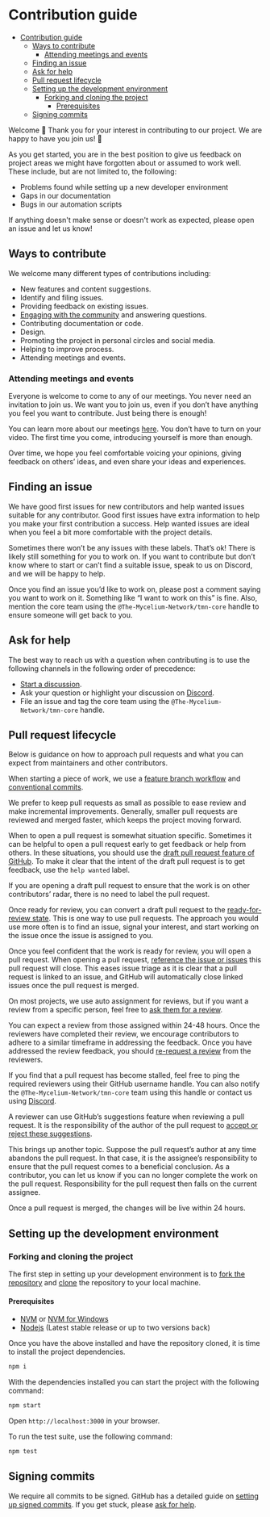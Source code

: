 # Contribution guide

- [Contribution guide](#contribution-guide)
  - [Ways to contribute](#ways-to-contribute)
    - [Attending meetings and events](#attending-meetings-and-events)
  - [Finding an issue](#finding-an-issue)
  - [Ask for help](#ask-for-help)
  - [Pull request lifecycle](#pull-request-lifecycle)
  - [Setting up the development environment](#setting-up-the-development-environment)
    - [Forking and cloning the project](#forking-and-cloning-the-project)
      - [Prerequisites](#prerequisites)
  - [Signing commits](#signing-commits)

Welcome 👋 Thank you for your interest in contributing to our project. We are happy to have you join us! 💖

As you get started, you are in the best position to give us feedback on project areas we might have forgotten about or assumed to work well. These include, but are not limited to, the following:

- Problems found while setting up a new developer environment
- Gaps in our documentation
- Bugs in our automation scripts

If anything doesn't make sense or doesn't work as expected, please open an issue and let us know!

## Ways to contribute

We welcome many different types of contributions including:

<!-- TODO: These are not set in stone and should be reconsidered per project based on needs. -->

- New features and content suggestions.
- Identify and filing issues.
- Providing feedback on existing issues.
- [Engaging with the community](https://discord.gg/XzT3ww5tef) and answering questions.
- Contributing documentation or code.
- Design.
- Promoting the project in personal circles and social media.
- Helping to improve process.
- Attending meetings and events.

### Attending meetings and events

Everyone is welcome to come to any of our meetings. You never need an invitation to join us. We want you to join us, even if you don’t have anything you feel you want to contribute. Just being there is enough!

You can learn more about our meetings [here](https://www.meetup.com/the-mycelium-network-meetups/). You don’t have to turn on your video. The first time you come, introducing yourself is more than enough.

Over time, we hope you feel comfortable voicing your opinions, giving feedback on others’ ideas, and even share your ideas and experiences.

## Finding an issue

We have good first issues for new contributors and help wanted issues suitable for any contributor. Good first issues have extra information to help you make your first contribution a success. Help wanted issues are
ideal when you feel a bit more comfortable with the project details.

Sometimes there won’t be any issues with these labels. That’s ok! There is likely still something for you to work on. If you want to contribute but don’t know where to start or can’t find a suitable issue, speak to us on Discord, and we will be happy to help.

Once you find an issue you’d like to work on, please post a comment saying you want to work on it. Something like “I want to work on this” is fine. Also, mention the core team using the `@The-Mycelium-Network/tmn-core` handle to ensure someone will get back to you.

## Ask for help

The best way to reach us with a question when contributing is to use the following channels in the following order of precedence:

- [Start a discussion](https://github.com/orgs/The-Mycelium-Network/discussions).
- Ask your question or highlight your discussion on [Discord](https://discord.gg/XzT3ww5tef).
- File an issue and tag the core team using the `@The-Mycelium-Network/tmn-core` handle.

## Pull request lifecycle

Below is guidance on how to approach pull requests and what you can expect from maintainers and other contributors.

When starting a piece of work, we use a [feature branch workflow](https://www.atlassian.com/git/tutorials/comparing-workflows/feature-branch-workflow) and [conventional commits](https://www.conventionalcommits.org).

We prefer to keep pull requests as small as possible to ease review and make incremental improvements. Generally, smaller pull requests are reviewed and merged faster, which keeps the project moving forward.

When to open a pull request is somewhat situation specific. Sometimes it can be helpful to open a pull request early to get feedback or help from others. In these situations, you should use the [draft pull request feature of GitHub](https://docs.github.com/en/pull-requests/collaborating-with-pull-requests/proposing-changes-to-your-work-with-pull-requests/about-pull-requests#draft-pull-requests). To make it clear that the intent of the draft pull request is to get feedback, use the `help wanted` label.

If you are opening a draft pull request to ensure that the work is on other contributors’ radar, there is no need to label the pull request.

Once ready for review, you can convert a draft pull request to the [ready-for-review state](https://docs.github.com/en/pull-requests/collaborating-with-pull-requests/proposing-changes-to-your-work-with-pull-requests/changing-the-stage-of-a-pull-request). This is one way to use pull requests. The approach you would use more often is to find an issue, signal your interest, and start working on the issue once the issue is assigned to you.

Once you feel confident that the work is ready for review, you will open a pull request. When opening a pull request, [reference the issue or issues](https://docs.github.com/en/issues/tracking-your-work-with-issues/linking-a-pull-request-to-an-issue#linking-a-pull-request-to-an-issue-using-a-keyword) this pull request will close. This eases issue triage as it is clear that a pull request is linked to an issue, and GitHub will automatically close linked issues once the pull request is merged.

On most projects, we use auto assignment for reviews, but if you want a review from a specific person, feel free to [ask them for a review](https://docs.github.com/en/pull-requests/collaborating-with-pull-requests/proposing-changes-to-your-work-with-pull-requests/requesting-a-pull-request-review).

You can expect a review from those assigned within 24-48 hours. Once the reviewers have completed their review, we encourage contributors to adhere to a similar timeframe in addressing the feedback. Once you have addressed the review feedback, you should [re-request a review](https://docs.github.com/en/pull-requests/collaborating-with-pull-requests/reviewing-changes-in-pull-requests/about-pull-request-reviews#re-requesting-a-review) from the reviewers.

If you find that a pull request has become stalled, feel free to ping the required reviewers using their GitHub username handle. You can also notify the `@The-Mycelium-Network/tmn-core` team using this handle or contact us using [Discord](https://discord.gg/XzT3ww5tef).

A reviewer can use GitHub’s suggestions feature when reviewing a pull request. It is the responsibility of the author of the pull request to [accept or reject these suggestions](https://docs.github.com/en/pull-requests/collaborating-with-pull-requests/reviewing-changes-in-pull-requests/incorporating-feedback-in-your-pull-request).

This brings up another topic. Suppose the pull request’s author at any time abandons the pull request. In that case, it is the assignee’s responsibility to ensure that the pull request comes to a beneficial conclusion. As a contributor, you can let us know if you can no longer complete the work on the pull request. Responsibility for the pull request then falls on the current assignee.

<!-- TODO: This will be project specific. Sometimes changes might be live instantly or within a few minutes. Update accordingly. -->

Once a pull request is merged, the changes will be live within 24 hours.

## Setting up the development environment

<!-- This is very project specific. The below is merely some guidance that might be applicable for most projects. -->

### Forking and cloning the project

The first step in setting up your development environment is to [fork the repository](https://docs.github.com/en/get-started/quickstart/fork-a-repo) and [clone](https://docs.github.com/en/get-started/quickstart/fork-a-repo#cloning-your-forked-repository) the repository to your local machine.

#### Prerequisites

- [NVM](https://github.com/nvm-sh/nvm) or [NVM for Windows](https://github.com/coreybutler/nvm-windows)
- [Nodejs](https://nodejs.org/en/) (Latest stable release or up to two versions back)

Once you have the above installed and have the repository cloned, it is time to install the project dependencies.

```bash
npm i
```

With the dependencies installed you can start the project with the following command:

```bash
npm start
```

Open `http://localhost:3000` in your browser.

To run the test suite, use the following command:

```bash
npm test
```

<!-- This section is project dependent. For some projects this can be an unnecessary stumbling block. -->

## Signing commits

We require all commits to be signed. GitHub has a detailed guide on [setting up signed commits](https://docs.github.com/en/authentication/managing-commit-signature-verification/signing-commits). If you get stuck, please [ask for help](#ask-for-help).
